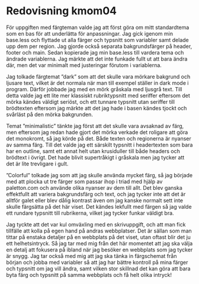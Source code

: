 ---
---
Redovisning kmom04
=========================

För uppgiften med färgteman valde jag att först göra om mitt standardtema som en bas för att underlätta för anpassningar. Jag gick igenom min base.less och flyttade ut alla färger och typsnitt som variabler samt delade upp dem per region. Jag gjorde också separata bakgrundsfärger på header, footer och main. Sedan kopierade jag min base.less till vardera tema och ändrade variablerna. Jag märkte att det inte funkade fullt ut att bara ändra där, men det var minimalt med justeringar förutom i variablerna.

Jag tolkade färgtemat ”dark” som att det skulle vara mörkare bakgrund och ljusare text, vilket är det normala när man till exempel ställer in dark mode i program. Därför jobbade jag med en mörk gråskala med ljusgrå text. Till detta valde jag ett lite mer klassiskt rubriktypsnitt med seriffer eftersom det mörka kändes väldigt seriöst, och ett tunnare typsnitt utan seriffer till brödtexten eftersom jag märkte att det jag hade i basen kändes tjockt och svårläst på den mörka bakgrunden.

Temat ”minimalistic” tänkte jag först att det skulle vara avsaknad av färg, men eftersom jag redan hade gjort det mörka verkade det roligare att göra det monokromt, så jag körde på det. Både texten och regionerna är nyanser av samma färg. Till det valde jag ett särskilt typsnitt i headertexten som bara har en outline, samt ett annat helt utan krusiduller till både headers och brödtext i övrigt. Det hade blivit supertråkigt i gråskala men jag tycker att det är lite trevligare i gult.

”Colorful” tolkade jag som att jag skulle använda mycket färg, så jag började med att plocka ut tre färger som passar ihop i triad med hjälp av paletton.com och använde olika nyanser av dem till allt. Det blev ganska effektfullt att variera bakgrundsfärg och text, och jag tycker inte att det är alltför galet eller blev dålig kontrast även om jag kanske normalt sett inte skulle färgsätta på det här viset. Det kändes lekfullt med färgen så jag valde ett rundare typsnitt till rubrikerna, vilket jag tycker funkar väldigt bra.

Jag tyckte att det var kul omväxling med en skrivuppgift, och att man fick tillfälle att kolla på egen hand på andras webbplatser. Det är sällan som man tittar på enstaka detaljer på en webbplats på det viset, utan oftast blir det ju ett helhetsintryck. Så jag tar med mig från det här momentet att jag ska välja en detalj att fokusera på ibland när jag besöker en webbplats som jag tycker är snygg. Jag tar också med mig att jag ska tänka in färgschemat från början och jobba med variabler så att jag har bättre kontroll på mina färger och typsnitt om jag vill ändra, samt vilken stor skillnad det kan göra att bara byta färg och typsnitt på samma webbplats och få helt olika intryck!

